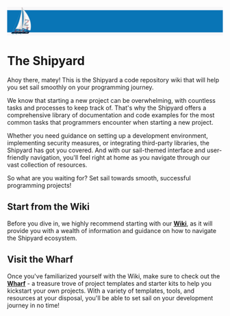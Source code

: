 ![](https://github.com/johnno82/shipyard/blob/main/images/header1.jpg?raw=true)

# The Shipyard
Ahoy there, matey! This is the Shipyard a code repository wiki that will help you set sail smoothly on your programming journey.

We know that starting a new project can be overwhelming, with countless tasks and processes to keep track of. That's why the Shipyard offers a comprehensive library of documentation and code examples for the most common tasks that programmers encounter when starting a new project.

Whether you need guidance on setting up a development environment, implementing security measures, or integrating third-party libraries, the Shipyard has got you covered. And with our sail-themed interface and user-friendly navigation, you'll feel right at home as you navigate through our vast collection of resources.

So what are you waiting for? Set sail towards smooth, successful programming projects!

## Start from the Wiki
Before you dive in, we highly recommend starting with our **[Wiki](https://github.com/johnno82/Shipyard/wiki)**, as it will provide you with a wealth of information and guidance on how to navigate the Shipyard ecosystem.

## Visit the Wharf
Once you've familiarized yourself with the Wiki, make sure to check out the **[Wharf](https://github.com/johnno82/shipyard/wiki/The-Wharf)** - a treasure trove of project templates and starter kits to help you kickstart your own projects. With a variety of templates, tools, and resources at your disposal, you'll be able to set sail on your development journey in no time!
